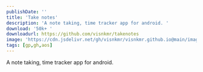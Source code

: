 ```yaml
---
publishDate: ''
title: 'Take notes'
description: 'A note taking, time tracker app for android. '
download: '50k+ '
downloadurl: https://github.com/visnkmr/takenotes
image: 'https://cdn.jsdelivr.net/gh/visnkmr/visnkmr.github.io@main/images'
tags: [gp,gh,aos]
---
```


A note taking, time tracker app for android.